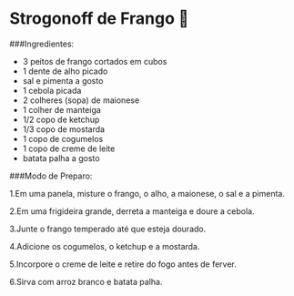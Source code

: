 # Strogonoff de Frango :chicken:
 ###Ingredientes:
 - 3 peitos de frango cortados em cubos
 - 1 dente de alho picado
 - sal e pimenta a gosto
 - 1 cebola picada
 - 2 colheres (sopa) de maionese
 - 1 colher de manteiga
 - 1/2 copo de ketchup
 - 1/3 copo de mostarda
 - 1 copo de cogumelos
 - 1 copo de creme de leite
 - batata palha a gosto

 ###Modo de Preparo:

1.Em uma panela, misture o frango, o alho, a maionese, o sal e a pimenta.

2.Em uma frigideira grande, derreta a manteiga e doure a cebola.

3.Junte o frango temperado até que esteja dourado.

4.Adicione os cogumelos, o ketchup e a mostarda.

5.Incorpore o creme de leite e retire do fogo antes de ferver.

6.Sirva com arroz branco e batata palha.